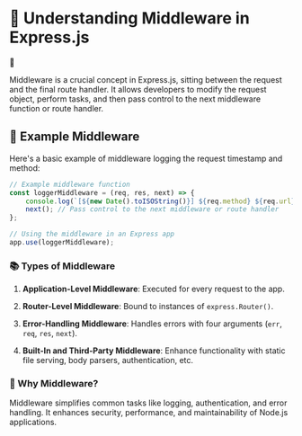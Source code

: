 # 🚀 Understanding Middleware in Express.js

📝 

Middleware is a crucial concept in Express.js, sitting between the request and the final route handler. It allows developers to modify the request object, perform tasks, and then pass control to the next middleware function or route handler.

## 🌟 Example Middleware

Here's a basic example of middleware logging the request timestamp and method:

```javascript
// Example middleware function
const loggerMiddleware = (req, res, next) => {
    console.log(`[${new Date().toISOString()}] ${req.method} ${req.url}`);
    next(); // Pass control to the next middleware or route handler
};

// Using the middleware in an Express app
app.use(loggerMiddleware);
```

### 📚 Types of Middleware

1. **Application-Level Middleware**: Executed for every request to the app.
   
2. **Router-Level Middleware**: Bound to instances of `express.Router()`.

3. **Error-Handling Middleware**: Handles errors with four arguments (`err`, `req`, `res`, `next`).

4. **Built-In and Third-Party Middleware**: Enhance functionality with static file serving, body parsers, authentication, etc.

### 🔧 Why Middleware?

Middleware simplifies common tasks like logging, authentication, and error handling. It enhances security, performance, and maintainability of Node.js applications.

